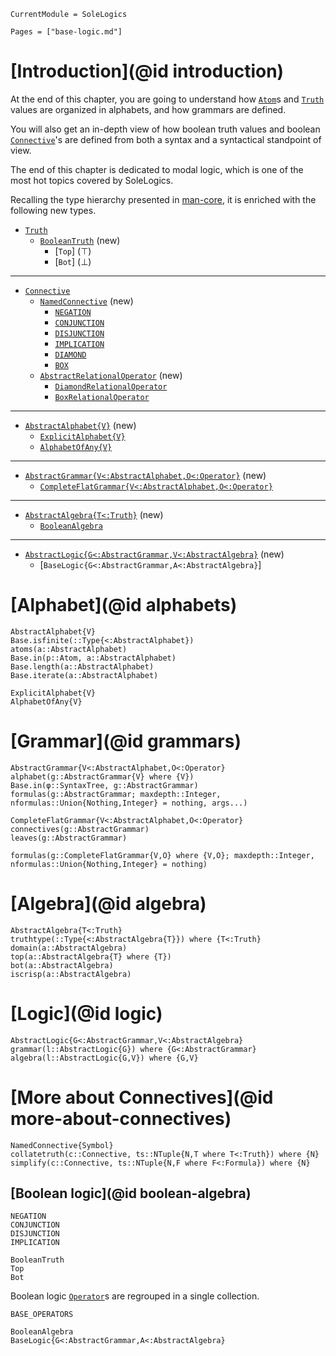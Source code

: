 ```@meta
CurrentModule = SoleLogics
```

```@contents
Pages = ["base-logic.md"]
```

# [Introduction](@id introduction)
At the end of this chapter, you are going to understand how [`Atom`](@ref)s and [`Truth`](@ref) values are organized in alphabets, and how grammars are defined. 

You will also get an in-depth view of how boolean truth values and boolean [`Connective`](@ref)'s are defined from both a syntax and a syntactical standpoint of view.

The end of this chapter is dedicated to modal logic, which is one of the most hot topics covered by SoleLogics.

Recalling the type hierarchy presented in [man-core](@ref), it is enriched with the following new types.


- [`Truth`](@ref)
    - [`BooleanTruth`](@ref) (new)
        - [`Top`] (⊤)
        - [`Bot`] (⊥)
---

- [`Connective`](@ref)
    - [`NamedConnective`](@ref) (new)
        - [`NEGATION`](@ref)
        - [`CONJUNCTION`](@ref) 
        - [`DISJUNCTION`](@ref)
        - [`IMPLICATION`](@ref)
        - [`DIAMOND`](@ref)
        - [`BOX`](@ref)
    - [`AbstractRelationalOperator`](@ref) (new)
        - [`DiamondRelationalOperator`](@ref)
        - [`BoxRelationalOperator`](@ref)
---

- [`AbstractAlphabet{V}`](@ref) (new)
    - [`ExplicitAlphabet{V}`](@ref)
    - [`AlphabetOfAny{V}`](@ref)
---

- [`AbstractGrammar{V<:AbstractAlphabet,O<:Operator}`](@ref) (new)
    - [`CompleteFlatGrammar{V<:AbstractAlphabet,O<:Operator}`](@ref)
---

- [`AbstractAlgebra{T<:Truth}`](@ref) (new)
    - [`BooleanAlgebra`](@ref)
---

- [`AbstractLogic{G<:AbstractGrammar,V<:AbstractAlgebra}`](@ref) (new)
    - [`BaseLogic{G<:AbstractGrammar,A<:AbstractAlgebra}`]

# [Alphabet](@id alphabets)
```@docs
AbstractAlphabet{V}
Base.isfinite(::Type{<:AbstractAlphabet})
atoms(a::AbstractAlphabet)
Base.in(p::Atom, a::AbstractAlphabet)
Base.length(a::AbstractAlphabet)
Base.iterate(a::AbstractAlphabet)

ExplicitAlphabet{V}
AlphabetOfAny{V}
```

# [Grammar](@id grammars)
```@docs
AbstractGrammar{V<:AbstractAlphabet,O<:Operator} 
alphabet(g::AbstractGrammar{V} where {V})
Base.in(φ::SyntaxTree, g::AbstractGrammar)
formulas(g::AbstractGrammar; maxdepth::Integer, nformulas::Union{Nothing,Integer} = nothing, args...)

CompleteFlatGrammar{V<:AbstractAlphabet,O<:Operator}
connectives(g::AbstractGrammar)
leaves(g::AbstractGrammar)

formulas(g::CompleteFlatGrammar{V,O} where {V,O}; maxdepth::Integer, nformulas::Union{Nothing,Integer} = nothing)
```

# [Algebra](@id algebra)

```@docs
AbstractAlgebra{T<:Truth}
truthtype(::Type{<:AbstractAlgebra{T}}) where {T<:Truth}
domain(a::AbstractAlgebra)
top(a::AbstractAlgebra{T} where {T})
bot(a::AbstractAlgebra)
iscrisp(a::AbstractAlgebra)
```

# [Logic](@id logic)
```@docs
AbstractLogic{G<:AbstractGrammar,V<:AbstractAlgebra}
grammar(l::AbstractLogic{G}) where {G<:AbstractGrammar}
algebra(l::AbstractLogic{G,V}) where {G,V}
```

# [More about Connectives](@id more-about-connectives)
```@docs
NamedConnective{Symbol}
collatetruth(c::Connective, ts::NTuple{N,T where T<:Truth}) where {N}
simplify(c::Connective, ts::NTuple{N,F where F<:Formula}) where {N}
```

## [Boolean logic](@id boolean-algebra)

```@docs
NEGATION
CONJUNCTION
DISJUNCTION
IMPLICATION
```

```@docs
BooleanTruth
Top
Bot
```

Boolean logic [`Operator`](@ref)s are regrouped in a single collection.
```@docs
BASE_OPERATORS
```

```@docs
BooleanAlgebra
BaseLogic{G<:AbstractGrammar,A<:AbstractAlgebra}
```